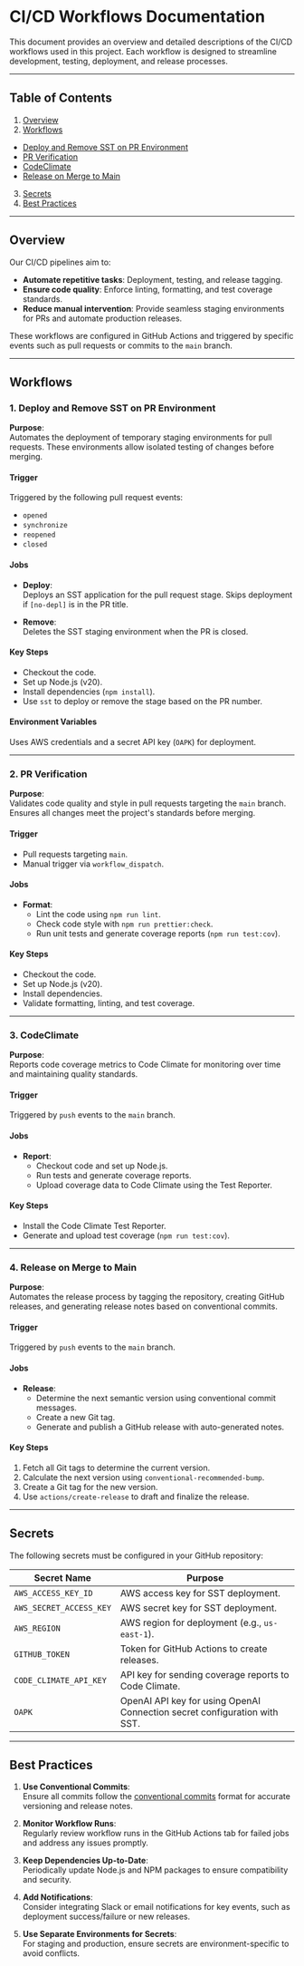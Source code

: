 # CI/CD Workflows Documentation

This document provides an overview and detailed descriptions of the CI/CD workflows used in this project. Each workflow is designed to streamline development, testing, deployment, and release processes.

---

## Table of Contents

1. [Overview](#overview)
2. [Workflows](#workflows)

- [Deploy and Remove SST on PR Environment](#deploy-and-remove-sst-on-pr-environment)
- [PR Verification](#pr-verification)
- [CodeClimate](#codeclimate)
- [Release on Merge to Main](#release-on-merge-to-main)

3. [Secrets](#secrets)
4. [Best Practices](#best-practices)

---

## Overview

Our CI/CD pipelines aim to:

- **Automate repetitive tasks**: Deployment, testing, and release tagging.
- **Ensure code quality**: Enforce linting, formatting, and test coverage standards.
- **Reduce manual intervention**: Provide seamless staging environments for PRs and automate production releases.

These workflows are configured in GitHub Actions and triggered by specific events such as pull requests or commits to the `main` branch.

---

## Workflows

### 1. Deploy and Remove SST on PR Environment

**Purpose**:  
Automates the deployment of temporary staging environments for pull requests. These environments allow isolated testing of changes before merging.

#### Trigger

Triggered by the following pull request events:

- `opened`
- `synchronize`
- `reopened`
- `closed`

#### Jobs

- **Deploy**:  
  Deploys an SST application for the pull request stage. Skips deployment if `[no-depl]` is in the PR title.

- **Remove**:  
  Deletes the SST staging environment when the PR is closed.

#### Key Steps

- Checkout the code.
- Set up Node.js (v20).
- Install dependencies (`npm install`).
- Use `sst` to deploy or remove the stage based on the PR number.

#### Environment Variables

Uses AWS credentials and a secret API key (`OAPK`) for deployment.

---

### 2. PR Verification

**Purpose**:  
Validates code quality and style in pull requests targeting the `main` branch. Ensures all changes meet the project's standards before merging.

#### Trigger

- Pull requests targeting `main`.
- Manual trigger via `workflow_dispatch`.

#### Jobs

- **Format**:
  - Lint the code using `npm run lint`.
  - Check code style with `npm run prettier:check`.
  - Run unit tests and generate coverage reports (`npm run test:cov`).

#### Key Steps

- Checkout the code.
- Set up Node.js (v20).
- Install dependencies.
- Validate formatting, linting, and test coverage.

---

### 3. CodeClimate

**Purpose**:  
Reports code coverage metrics to Code Climate for monitoring over time and maintaining quality standards.

#### Trigger

Triggered by `push` events to the `main` branch.

#### Jobs

- **Report**:
  - Checkout code and set up Node.js.
  - Run tests and generate coverage reports.
  - Upload coverage data to Code Climate using the Test Reporter.

#### Key Steps

- Install the Code Climate Test Reporter.
- Generate and upload test coverage (`npm run test:cov`).

---

### 4. Release on Merge to Main

**Purpose**:  
Automates the release process by tagging the repository, creating GitHub releases, and generating release notes based on conventional commits.

#### Trigger

Triggered by `push` events to the `main` branch.

#### Jobs

- **Release**:
  - Determine the next semantic version using conventional commit messages.
  - Create a new Git tag.
  - Generate and publish a GitHub release with auto-generated notes.

#### Key Steps

1. Fetch all Git tags to determine the current version.
2. Calculate the next version using `conventional-recommended-bump`.
3. Create a Git tag for the new version.
4. Use `actions/create-release` to draft and finalize the release.

---

## Secrets

The following secrets must be configured in your GitHub repository:

| Secret Name             | Purpose                                                                   |
| ----------------------- | ------------------------------------------------------------------------- |
| `AWS_ACCESS_KEY_ID`     | AWS access key for SST deployment.                                        |
| `AWS_SECRET_ACCESS_KEY` | AWS secret key for SST deployment.                                        |
| `AWS_REGION`            | AWS region for deployment (e.g., `us-east-1`).                            |
| `GITHUB_TOKEN`          | Token for GitHub Actions to create releases.                              |
| `CODE_CLIMATE_API_KEY`  | API key for sending coverage reports to Code Climate.                     |
| `OAPK`                  | OpenAI API key for using OpenAI Connection secret configuration with SST. |

---

## Best Practices

1. **Use Conventional Commits**:  
   Ensure all commits follow the [conventional commits](https://www.conventionalcommits.org/) format for accurate versioning and release notes.

2. **Monitor Workflow Runs**:  
   Regularly review workflow runs in the GitHub Actions tab for failed jobs and address any issues promptly.

3. **Keep Dependencies Up-to-Date**:  
   Periodically update Node.js and NPM packages to ensure compatibility and security.

4. **Add Notifications**:  
   Consider integrating Slack or email notifications for key events, such as deployment success/failure or new releases.

5. **Use Separate Environments for Secrets**:  
   For staging and production, ensure secrets are environment-specific to avoid conflicts.
